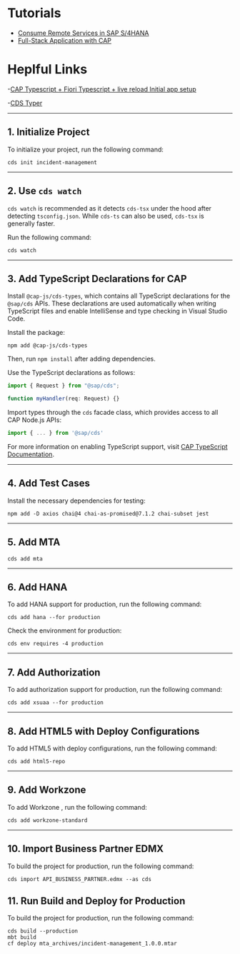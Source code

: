 # Tutorials

- [Consume Remote Services in SAP S/4HANA](https://developers.sap.com/group.sap-s4hana-consume-remote-services.html)
- [Full-Stack Application with CAP](https://developers.sap.com/group.cap-application-full-stack.html)

# Heplful Links

-[CAP Typescript + Fiori Typescript + live reload Initial app setup](https://community.sap.com/t5/technology-blogs-by-members/cap-typescript-fiori-typescript-live-reload-initial-app-setup/ba-p/13556415)

-[CDS Typer](https://cap.cloud.sap/docs/tools/cds-typer#integrate-into-your-build-process)

---

## 1. Initialize Project

To initialize your project, run the following command:

```shell
cds init incident-management
```

---

## 2. Use `cds watch`

`cds watch` is recommended as it detects `cds-tsx` under the hood after detecting `tsconfig.json`. While `cds-ts` can also be used, `cds-tsx` is generally faster.

Run the following command:

```shell
cds watch
```

---

## 3. Add TypeScript Declarations for CAP

Install `@cap-js/cds-types`, which contains all TypeScript declarations for the `@sap/cds` APIs. These declarations are used automatically when writing TypeScript files and enable IntelliSense and type checking in Visual Studio Code.

Install the package:

```shell
npm add @cap-js/cds-types
```

Then, run `npm install` after adding dependencies.

Use the TypeScript declarations as follows:

```typescript
import { Request } from "@sap/cds";

function myHandler(req: Request) {}
```

Import types through the `cds` facade class, which provides access to all CAP Node.js APIs:

```typescript
import { ... } from '@sap/cds'
```

For more information on enabling TypeScript support, visit [CAP TypeScript Documentation](https://cap.cloud.sap/docs/node.js/typescript#enable-typescript-support).

---

## 4. Add Test Cases

Install the necessary dependencies for testing:

```shell
npm add -D axios chai@4 chai-as-promised@7.1.2 chai-subset jest
```

---

## 5. Add MTA

```shell
cds add mta
```

---

## 6. Add HANA

To add HANA support for production, run the following command:

```shell
cds add hana --for production
```

Check the environment for production:

```shell
cds env requires -4 production
```

---

## 7. Add Authorization

To add authorization support for production, run the following command:

```shell
cds add xsuaa --for production
```

---

## 8. Add HTML5 with Deploy Configurations

To add HTML5 with deploy configurations, run the following command:

```shell
cds add html5-repo
```

---

## 9. Add Workzone

To add Workzone , run the following command:

```shell
cds add workzone-standard
```

---

## 10. Import Business Partner EDMX

To build the project for production, run the following command:

```shell
cds import API_BUSINESS_PARTNER.edmx --as cds
```

## 11. Run Build and Deploy for Production

To build the project for production, run the following command:

```shell
cds build --production
mbt build
cf deploy mta_archives/incident-management_1.0.0.mtar
```
